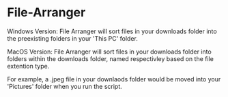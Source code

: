 # File-Arranger

Windows Version:
File Arranger will sort files in your downloads folder into the preexisting folders in your 'This PC' folder.

MacOS Version:
File Arranger will sort files in your downloads folder into folders within the downloads folder, named respectivley based on the file extention type.

For example, a .jpeg file in your downlaods folder would be moved into your 'Pictures' folder when you run the script.
